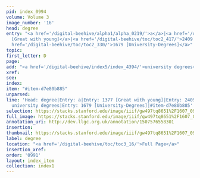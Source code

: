 ```yaml
---
pid: index_0994
volume: Volume 3
image_number: '16'
head: degree
entry: "<a href='/digital-beehive/alpha1/alpha_0219/'>a</a>|<a href='/digital-beehive/toc/toc2_269/'>1377
  [Great with young]</a>|<a href='/digital-beehive/toc/toc2_417/'>2409 [Degree]</a>|<a
  href='/digital-beehive/toc/toc2_330/'>1679 [University-Degrees]</a>"
topic: 
first_letter: D
page: 
add: "<a href='/digital-beehive/index5/index_4394/'>university degrees</a>"
xref: 
see: 
index: 
item: "#item-d7e80b885"
unparsed: 
line: 'Head: degree|Entry: a|Entry: 1377 [Great with young]|Entry: 2409 [Degree]|Add:
  university degrees|Entry: 1679 [University-Degrees]|#item-d7e80b885'
selection: https://stacks.stanford.edu/image/iiif/gw497tq8651%2F1607_0959/367,2409,765,183/full/0/default.jpg
full_image: https://stacks.stanford.edu/image/iiif/gw497tq8651%2F1607_0959/full/full/0/default.jpg
annotation_uri: http://dev.llgc.org.uk/annotation/1507576558301
insertion: 
thumbnail: https://stacks.stanford.edu/image/iiif/gw497tq8651%2F1607_0959/367,2409,765,183/150,/0/default.jpg
label: degree
location: "<a href='/digital-beehive/toc/toc3_16/'>Full Page</a>"
insertion_xref: 
order: '0991'
layout: index_item
collection: index1
---
```

